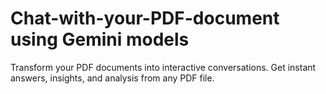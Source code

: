 # Chat-with-your-PDF-document using Gemini models
Transform your PDF documents into interactive conversations. Get instant answers, insights, and analysis from any PDF file.
